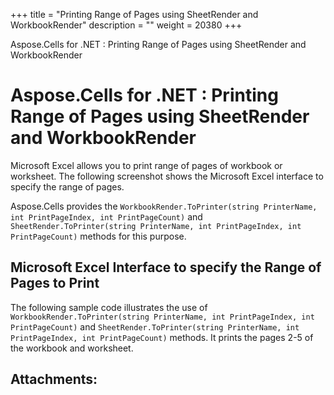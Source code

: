 +++
title = "Printing Range of Pages using SheetRender and WorkbookRender" 
description = "" 
weight = 20380 
+++

Aspose.Cells for .NET : Printing Range of Pages using SheetRender and WorkbookRender  

# Aspose.Cells for .NET : Printing Range of Pages using SheetRender and WorkbookRender


Microsoft Excel allows you to print range of pages of workbook or worksheet. The following screenshot shows the Microsoft Excel interface to specify the range of pages.

Aspose.Cells provides the `WorkbookRender.ToPrinter(string PrinterName, int PrintPageIndex, int PrintPageCount)` and `SheetRender.ToPrinter(string PrinterName, int PrintPageIndex, int PrintPageCount)` methods for this purpose.

## Microsoft Excel Interface to specify the Range of Pages to Print

The following sample code illustrates the use of `WorkbookRender.ToPrinter(string PrinterName, int PrintPageIndex, int PrintPageCount)` and `SheetRender.ToPrinter(string PrinterName, int PrintPageIndex, int PrintPageCount)` methods. It prints the pages 2-5 of the workbook and worksheet.

## Attachments:


